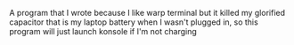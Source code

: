 A program that I wrote because I like warp terminal but it killed my glorified capacitor that is my laptop battery when I wasn't plugged in, so this program will just launch konsole if I'm not charging
